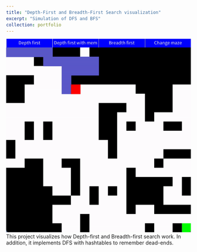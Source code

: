 ```yaml
---
title: "Depth-First and Breadth-First Search visualization"
excerpt: "Simulation of DFS and BFS"
collection: portfolio
---
```

![demo](../images/demo.gif)
This project visualizes how Depth-first and Breadth-first search work. In addition, it implements DFS with hashtables to remember dead-ends.
